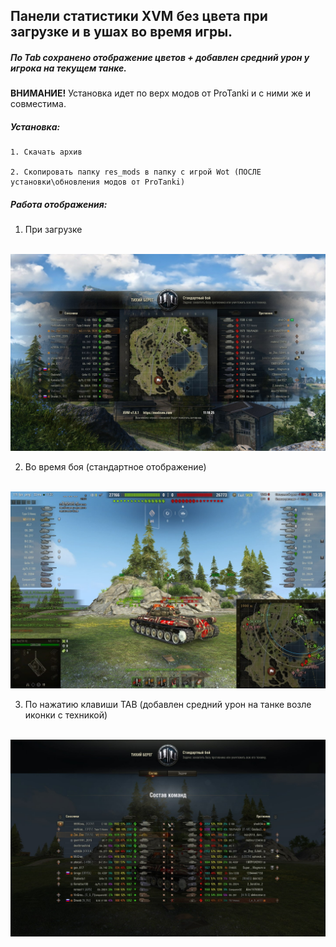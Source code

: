 ## Панели статистики XVM без цвета при загрузке и в ушах во время игры.


##### По Tab сохранено отображение цветов + добавлен средний урон у игрока на текущем танке.

**ВНИМАНИЕ!** Установка идет по верх модов от ProTanki и с ними же и совместима.

##### Установка:

    1. Скачать архив 

    2. Скопировать папку res_mods в папку c игрой Wot (ПОСЛЕ установки\обновления модов от ProTanki)

##### Работа отображения:

1. При загрузке
<br>
<img src="img\001_download.jpg" alt="Logo Title Text 2" width="750"/>
<br>

2. Во время боя (стандартное отображение)
<br>
<img src="img\002_panels.jpg" alt="Logo Title Text 2" width="750"/>
<br>

3. По нажатию клавиши TAB (добавлен средний урон на танке возле иконки с техникой)
<br>
<img src="img\003_tab.jpg" alt="Logo Title Text 2" width="750"/>
<br>